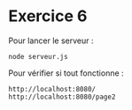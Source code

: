 # Exercice 6
Pour lancer le serveur :
```
node serveur.js
```

Pour vérifier si tout fonctionne :
```
http://localhost:8080/
http://localhost:8080/page2
```